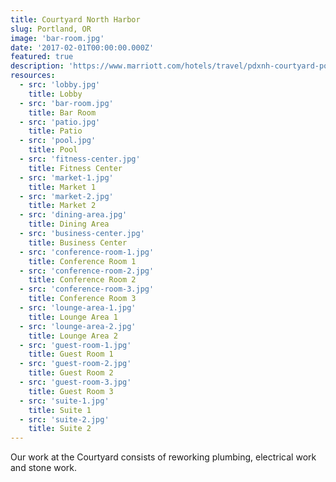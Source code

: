 ```yaml
---
title: Courtyard North Harbor
slug: Portland, OR
image: 'bar-room.jpg'
date: '2017-02-01T00:00:00.000Z'
featured: true
description: 'https://www.marriott.com/hotels/travel/pdxnh-courtyard-portland-north/'
resources:
  - src: 'lobby.jpg'
    title: Lobby
  - src: 'bar-room.jpg'
    title: Bar Room
  - src: 'patio.jpg'
    title: Patio
  - src: 'pool.jpg'
    title: Pool
  - src: 'fitness-center.jpg'
    title: Fitness Center
  - src: 'market-1.jpg'
    title: Market 1
  - src: 'market-2.jpg'
    title: Market 2
  - src: 'dining-area.jpg'
    title: Dining Area
  - src: 'business-center.jpg'
    title: Business Center
  - src: 'conference-room-1.jpg'
    title: Conference Room 1
  - src: 'conference-room-2.jpg'
    title: Conference Room 2
  - src: 'conference-room-3.jpg'
    title: Conference Room 3
  - src: 'lounge-area-1.jpg'
    title: Lounge Area 1
  - src: 'lounge-area-2.jpg'
    title: Lounge Area 2
  - src: 'guest-room-1.jpg'
    title: Guest Room 1
  - src: 'guest-room-2.jpg'
    title: Guest Room 2
  - src: 'guest-room-3.jpg'
    title: Guest Room 3
  - src: 'suite-1.jpg'
    title: Suite 1
  - src: 'suite-2.jpg'
    title: Suite 2
---
```


Our work at the Courtyard consists of reworking plumbing, electrical work and stone work.​
